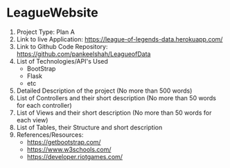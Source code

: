 # LeagueWebsite

1. Project Type: Plan A
1. Link to live Application: https://league-of-legends-data.herokuapp.com/
1. Link to Github Code Repository: https://github.com/pankeelshah/LeagueofData
1. List of Technologies/API's Used
   * BootStrap
   * Flask
   * etc
1. Detailed Description of the project (No more than 500 words)
1. List of Controllers and their short description (No more than 50 words for each controller)
1. List of Views and their short description (No more than 50 words for each view)
1. List of Tables, their Structure and short description
1. References/Resources:
    * https://getbootstrap.com/
    * https://www.w3schools.com/
    * https://developer.riotgames.com/
